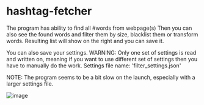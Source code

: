 # hashtag-fetcher

The program has ability to find all #words from webpage(s)
Then you can also see the found words and filter them by size, blacklist them or transform words.
Resulting list will show on the right and you can save it.

You can also save your settings. WARNING: Only one set of settings is read and written on, meaning if you want to use different set of settings then you have to manually do the work.
Settings file name: 'filter_settings.json'

NOTE: The program seems to be a bit slow on the launch, especially with a larger settings file.


![image](https://github.com/NicknameAlwaystaken/hashtag-fetcher/assets/22391554/6a426535-b382-408c-8e4c-3a526ed635b3)
